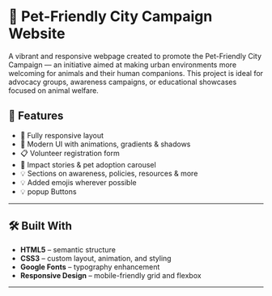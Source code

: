 # 🐾 Pet-Friendly City Campaign Website

A vibrant and responsive webpage created to promote the Pet-Friendly City Campaign — an initiative aimed at making urban environments more welcoming for animals and their human companions. This project is ideal for advocacy groups, awareness campaigns, or educational showcases focused on animal welfare.

## 🧩 Features

- 🚀 Fully responsive layout
- 🎨 Modern UI with animations, gradients & shadows
- 📋 Volunteer registration form
- 🐶 Impact stories & pet adoption carousel
- 💡 Sections on awareness, policies, resources & more
- 💡 Added emojis wherever possible
- 💡 popup Buttons

---

## 🛠️ Built With

- **HTML5** – semantic structure
- **CSS3** – custom layout, animation, and styling
- **Google Fonts** – typography enhancement
- **Responsive Design** – mobile-friendly grid and flexbox

---
